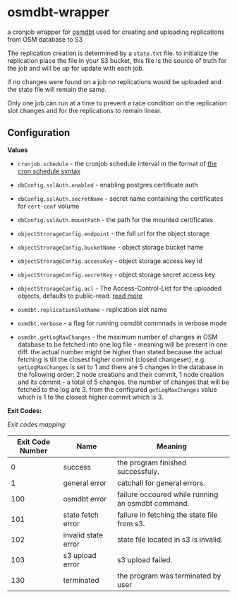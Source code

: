 # osmdbt-wrapper
a cronjob wrapper for [osmdbt](https://github.com/openstreetmap/osmdbt) used for creating and uploading replications from OSM database to S3

The replication creation is determined by a `state.txt` file. to initialize the replication place the file in your S3 bucket, this file is the source of truth for the job and will be up for update with each job.

if no changes were found on a job no replications would be uploaded and the state file will remain the same.

Only one job can run at a time to prevent a race condition on the replication slot changes and for the replications to remain linear.

## Configuration

**Values**

- `cronjob.schedule` - the cronjob schedule interval in the format of [the cron schedule syntax](https://kubernetes.io/docs/concepts/workloads/controllers/cron-jobs/#cron-schedule-syntax)

- `dbConfig.sslAuth.enabled` - enabling postgres certificate auth
- `dbConfig.sslAuth.secretName` - secret name containing the certificates for `cert-conf` volume
- `dbConfig.sslAuth.mountPath` - the path for the mounted certificates

- `objectStrorageConfig.endpoint` - the full url for the object storage
- `objectStrorageConfig.bucketName` - object storage bucket name
- `objectStrorageConfig.accessKey` - object storage access key id
- `objectStrorageConfig.secretKey` - object storage secret access key
- `objectStrorageConfig.acl` - The Access-Control-List for the uploaded objects, defaults to public-read. [read more](https://docs.aws.amazon.com/AmazonS3/latest/userguide/acl-overview.html#canned-acl)

- `osmdbt.replicationSlotName` - replication slot name
- `osmdbt.verbose` - a flag for running osmdbt commnads in verbose mode
- `osmdbt.getLogMaxChanges` - the maximum number of changes in OSM database to be fetched into one log file - meaning will be present in one diff. the actual number might be higher than stated because the actual fetching is till the closest higher commit (closed changeset), e.g. `getLogMaxChanges` is set to 1 and there are 5 changes in the database in the following order: 2 node creations and their commit, 1 node creation and its commit - a total of 5 changes. the number of changes that will be fetched to the log are 3. from the configured `getLogMaxChanges` value which is 1 to the closest higher commit which is 3.

**Exit Codes:**

*Exit codes mapping:*

| Exit Code Number | Name                      | Meaning                                                                         |
|------------------|---------------------------|---------------------------------------------------------------------------------|
| 0                | success                   | the program finished successfuly.                                               |
| 1                | general error             | catchall for general errors.                                                    |
| 100              | osmdbt error              | failure occoured while running an osmdbt command.                               |
| 101              | state fetch error         | failure in fetching the state file from s3.                                     |
| 102              | invalid state error       | state file located in s3 is invalid.                                            |
| 103              | s3 upload error           | s3 upload failed.                                                               |
| 130              | terminated                | the program was terminated by user                                              |